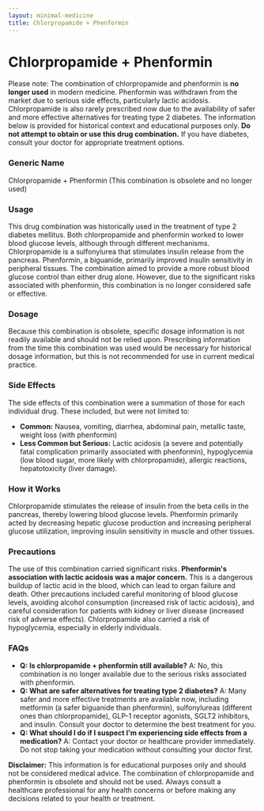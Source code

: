```yaml
---
layout: minimal-medicine
title: Chlorpropamide + Phenformin
---
```


# Chlorpropamide + Phenformin
Please note:  The combination of chlorpropamide and phenformin is **no longer used** in modern medicine.  Phenformin was withdrawn from the market due to serious side effects, particularly lactic acidosis.  Chlorpropamide is also rarely prescribed now due to the availability of safer and more effective alternatives for treating type 2 diabetes.  The information below is provided for historical context and educational purposes only.  **Do not attempt to obtain or use this drug combination.**  If you have diabetes, consult your doctor for appropriate treatment options.


### Generic Name
Chlorpropamide + Phenformin (This combination is obsolete and no longer used)


### Usage
This drug combination was historically used in the treatment of type 2 diabetes mellitus.  Both chlorpropamide and phenformin worked to lower blood glucose levels, although through different mechanisms.  Chlorpropamide is a sulfonylurea that stimulates insulin release from the pancreas. Phenformin, a biguanide, primarily improved insulin sensitivity in peripheral tissues.  The combination aimed to provide a more robust blood glucose control than either drug alone.  However, due to the significant risks associated with phenformin, this combination is no longer considered safe or effective.


### Dosage
Because this combination is obsolete, specific dosage information is not readily available and should not be relied upon.  Prescribing information from the time this combination was used would be necessary for historical dosage information, but this is not recommended for use in current medical practice.


### Side Effects
The side effects of this combination were a summation of those for each individual drug.  These included, but were not limited to:

* **Common:** Nausea, vomiting, diarrhea, abdominal pain, metallic taste, weight loss (with phenformin)
* **Less Common but Serious:**  Lactic acidosis (a severe and potentially fatal complication primarily associated with phenformin), hypoglycemia (low blood sugar, more likely with chlorpropamide), allergic reactions,  hepatotoxicity (liver damage).


### How it Works
Chlorpropamide stimulates the release of insulin from the beta cells in the pancreas, thereby lowering blood glucose levels.  Phenformin primarily acted by decreasing hepatic glucose production and increasing peripheral glucose utilization, improving insulin sensitivity in muscle and other tissues.


### Precautions
The use of this combination carried significant risks.  **Phenformin's association with lactic acidosis was a major concern.** This is a dangerous buildup of lactic acid in the blood, which can lead to organ failure and death.  Other precautions included careful monitoring of blood glucose levels,  avoiding alcohol consumption (increased risk of lactic acidosis), and careful consideration for patients with kidney or liver disease (increased risk of adverse effects).  Chlorpropamide also carried a risk of hypoglycemia, especially in elderly individuals.


### FAQs
* **Q: Is chlorpropamide + phenformin still available?** A: No, this combination is no longer available due to the serious risks associated with phenformin.
* **Q: What are safer alternatives for treating type 2 diabetes?** A:  Many safer and more effective treatments are available now, including metformin (a safer biguanide than phenformin), sulfonylureas (different ones than chlorpropamide), GLP-1 receptor agonists, SGLT2 inhibitors, and insulin. Consult your doctor to determine the best treatment for you.
* **Q: What should I do if I suspect I'm experiencing side effects from a medication?** A:  Contact your doctor or healthcare provider immediately.  Do not stop taking your medication without consulting your doctor first.


**Disclaimer:** This information is for educational purposes only and should not be considered medical advice.  The combination of chlorpropamide and phenformin is obsolete and should not be used.  Always consult a healthcare professional for any health concerns or before making any decisions related to your health or treatment.
